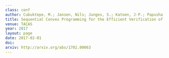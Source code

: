 ```yaml
---
class: conf
author: Cubuktepe, M.; Jansen, Nils; Junges, S.; Katoen, J-P.; Papusha, I.; Poonawala, H.A.; Topcu, U
title: Sequential Convex Programming for the Efficient Verification of Parametric MDPs
venue: TACAS
year: 2017
layout: page
date: 2017-02-01
doi:
arxiv: http://arxiv.org/abs/1702.00063
---
```


